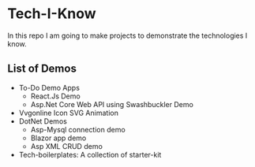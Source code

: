 # Tech-I-Know

In this repo I am going to make projects to demonstrate the technologies I know.

## List of Demos

<ul>
    <li>To-Do Demo Apps
        <ul>
            <li>React.Js Demo</li>
            <li>Asp.Net Core Web API using Swashbuckler Demo</li>
        </ul>
    </li>
    <li>Vvgonline Icon SVG Animation</li>
    <li>DotNet Demos
        <ul>
            <li>Asp-Mysql connection demo</li>
            <li>Blazor app demo</li>
            <li>Asp XML CRUD demo</li>
        </ul>
    </li>
    <li>Tech-boilerplates: A collection of starter-kit</li>
</ul>
